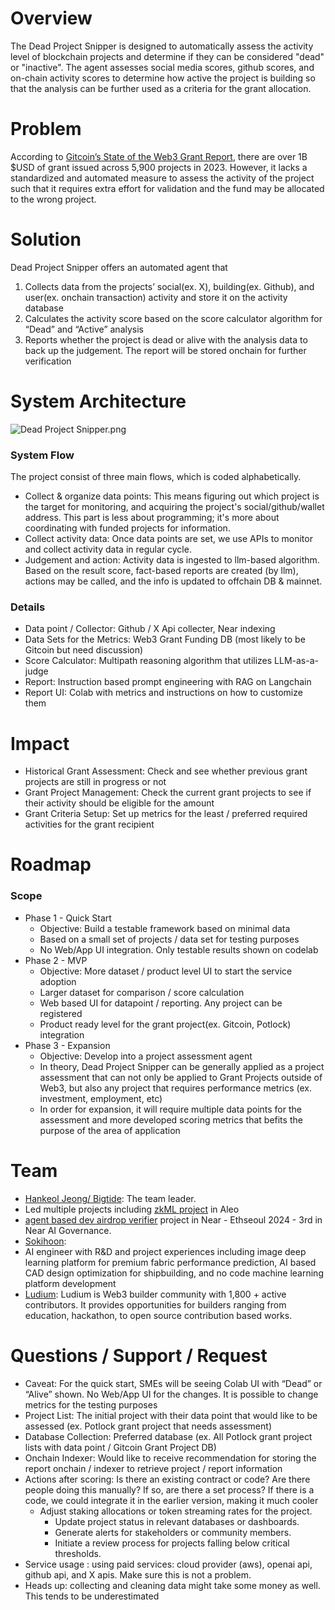 # Overview

The Dead Project Snipper is designed to automatically assess the activity level of blockchain projects and determine if they can be considered "dead" or "inactive". The agent assesses social media scores, github scores, and on-chain activity scores to determine how active the project is building so that the analysis can be further used as a criteria for the grant allocation.

# Problem

According to [Gitcoin’s State of the Web3 Grant Report](https://docs.google.com/document/d/1CFD6ztSh2ggJSO-U3uEea92UVB1cRbvBlA1tfPxLKi8/edit), there are over 1B $USD of grant issued across 5,900 projects in 2023. However, it lacks a standardized and automated measure to assess the activity of the project such that it requires extra effort for validation and the fund may be allocated to the wrong project.

# Solution

Dead Project Snipper offers an automated agent that

1. Collects data from the projects’ social(ex. X), building(ex. Github), and user(ex. onchain transaction) activity and store it on the activity database
2. Calculates the activity score based on the score calculator algorithm for “Dead” and “Active” analysis
3. Reports whether the project is dead or alive with the analysis data to back up the judgement. The report will be stored onchain for further verification

# System Architecture

![Dead Project Snipper.png](https://i.ibb.co/t4HMKjt/Dead-Project-Snipper.png)

### System Flow

The project consist of three main flows, which is coded alphabetically.

* Collect & organize data points: This means figuring out which project is the target for monitoring, and acquiring the project's social/github/wallet address. This part is less about programming; it's more about coordinating with funded projects for information.
* Collect activity data: Once data points are set, we use APIs to monitor and collect activity data in regular cycle.
* Judgement and action: Activity data is ingested to llm-based algorithm. Based on the result score, fact-based reports are created (by llm), actions may be called, and the info is updated to offchain DB & mainnet.

### Details

* Data point / Collector: Github / X Api collecter, Near indexing
* Data Sets for the Metrics: Web3 Grant Funding DB (most likely to be Gitcoin but need discussion)
* Score Calculator: Multipath reasoning algorithm that utilizes LLM-as-a-judge
* Report: Instruction based prompt engineering with RAG on Langchain
* Report UI: Colab with metrics and instructions on how to customize them

# Impact

* Historical Grant Assessment: Check and see whether previous grant projects are still in progress or not
* Grant Project Management: Check the current grant projects to see if their activity should be eligible for the amount
* Grant Criteria Setup: Set up metrics for the least / preferred required activities for the grant recipient

# Roadmap

### Scope

* Phase 1 - Quick Start
    * Objective: Build a testable framework based on minimal data
    * Based on a small set of projects / data set for testing purposes
    * No Web/App UI integration. Only testable results shown on codelab
* Phase 2 - MVP
    * Objective: More dataset / product level UI to start the service adoption
    * Larger dataset for comparison / score calculation
    * Web based UI for datapoint / reporting. Any project can be registered
    * Product ready level for the grant project(ex. Gitcoin, Potlock) integration
* Phase 3 - Expansion
    * Objective: Develop into a project assessment agent
    * In theory, Dead Project Snipper can be generally applied as a project assessment that can not only be applied to Grant Projects outside of Web3, but also any project that requires performance metrics (ex. investment, employment, etc)
    * In order for expansion, it will require multiple data points for the assessment and more developed scoring metrics that befits the purpose of the area of application

# Team

* [Hankeol Jeong/ Bigtide](https://github.com/HangryDev?tab=repositories): The team leader.
* Led multiple projects including [zkML project](https://devfolio.co/projects/leodevika-b20e) in Aleo
* [agent based dev airdrop verifier](https://devfolio.co/projects/gajami-f679) project in Near - Ethseoul 2024 - 3rd in Near AI Governance. 
* [Sokihoon](https://www.notion.so/1de0b8bdb0754a3d9d1f6e346b878b59?pvs=21):
* AI engineer with R&D and project experiences including image deep learning platform for premium fabric performance prediction, AI based CAD design optimization for shipbuilding, and no code machine learning platform development
* [Ludium](https://docs.google.com/presentation/d/15mmCJ2OYudZY1ncR8kX_eJsq8x8QaTjuOs80ep_TmwE/edit?usp=sharing): Ludium is Web3 builder community with 1,800 + active contributors. It provides opportunities for builders ranging from education, hackathon, to open source contribution based works.

# Questions / Support / Request

* Caveat: For the quick start, SMEs will be seeing Colab UI with “Dead” or “Alive” shown. No Web/App UI for the changes. It is possible to change metrics for the testing purposes
* Project List: The initial project with their data point that would like to be assessed (ex. Potlock grant project that needs assessment)
* Database Collection: Preferred database (ex. All Potlock grant project lists with data point / Gitcoin Grant Project DB)
* Onchain Indexer: Would like to receive recommendation for storing the report onchain / indexer to retrieve project / report information
* Actions after scoring: Is there an existing contract or code? Are there people doing this manually? If so, are there a set process? If there is a code, we could integrate it in the earlier version, making it much cooler
    * Adjust staking allocations or token streaming rates for the project.
        * Update project status in relevant databases or dashboards.
        * Generate alerts for stakeholders or community members.
        * Initiate a review process for projects falling below critical thresholds.
* Service usage : using paid services: cloud provider (aws), openai api, github api, and X apis. Make sure this is not a problem.
* Heads up: collecting and cleaning data might take some money as well. This tends to be underestimated
